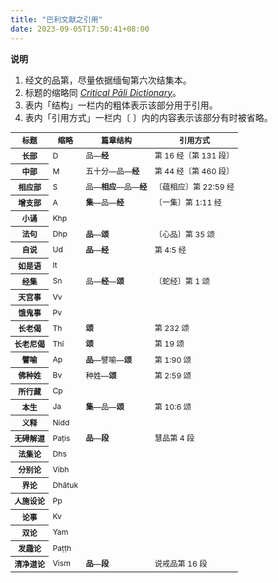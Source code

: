 ```yaml
---
title: "巴利文献之引用"
date: 2023-09-05T17:50:41+08:00
---
```


**说明**

1. 经文的品第，尽量依据缅甸第六次结集本。
1. 标题的缩略同 [*Critical Pāli Dictionary*](https://cpd.uni-koeln.de/intro/vol1_epileg_abbrev_texts)。
1. 表内「结构」一栏内的粗体表示该部分用于引用。
1. 表内「引用方式」一栏内〔 〕内的内容表示该部分有时被省略。

<table class="table border-top" style="font-size: 0.875em;">
  <thead>
    <tr>
      <th scope="col">标题</th>
      <th scope="col">缩略</th>
      <th scope="col">篇章结构</th>
      <th scope="col">引用方式</th>
    </tr>
  </thead>
  <tbody>
    <tr>
      <th scope="row">长部</th>
      <td>D</td>
      <td>品—<strong>经</strong></td>
      <td>第 16 经〔第 131 段〕</td>
    </tr>
    <tr>
      <th scope="row">中部</th>
      <td>M</td>
      <td>五十分—品—<strong>经</strong></td>
      <td>第 44 经〔第 460 段〕</td>
    </tr>
    <tr>
      <th scope="row">相应部</th>
      <td>S</td>
      <td>品—<strong>相应</strong>—品—<strong>经</strong></td>
      <td>〔蕴相应〕第 22:59 经</td>
    </tr>
    <tr>
      <th scope="row">增支部</th>
      <td>A</td>
      <td><strong>集</strong>—品—<strong>经</strong></td>
      <td>〔一集〕第 1:11 经</td>
    </tr>
    <tr>
      <th scope="row">小诵</th>
      <td>Khp</td>
      <td></td>
      <td></td>
    </tr>
    <tr>
      <th scope="row">法句</th>
      <td>Dhp</td>
      <td><strong>品</strong>—<strong>颂</strong></td>
      <td>〔心品〕第 35 颂</td>
    </tr>
    <tr>
      <th scope="row">自说</th>
      <td>Ud</td>
      <td><strong>品</strong>—<strong>经</strong></td>
      <td>第 4:5 经</td>
    </tr>
    <tr>
      <th scope="row">如是语</th>
      <td>It</td>
      <td></td>
      <td></td>
    </tr>
    <tr>
      <th scope="row">经集</th>
      <td>Sn</td>
      <td>品—<strong>经</strong>—<strong>颂</strong></td>
      <td>〔蛇经〕第 1 颂</td>
    </tr>
    <tr>
      <th scope="row">天宫事</th>
      <td>Vv</td>
      <td></td>
      <td></td>
    </tr>
    <tr>
      <th scope="row">饿鬼事</th>
      <td>Pv</td>
      <td></td>
      <td></td>
    </tr>
    <tr>
      <th scope="row">长老偈</th>
      <td>Th</td>
      <td><strong>颂</strong></td>
      <td>第 232 颂</td>
    </tr>
    <tr>
      <th scope="row">长老尼偈</th>
      <td>Thī</td>
      <td><strong>颂</strong></td>
      <td>第 19 颂</td>
    </tr>
    <tr>
      <th scope="row">譬喻</th>
      <td>Ap</td>
      <td><strong>品</strong>—譬喻—<strong>颂</strong></td>
      <td>第 1:90 颂</td>
    </tr>
    <tr>
      <th scope="row">佛种姓</th>
      <td>Bv</td>
      <td>种姓—<strong>颂</strong></td>
      <td>第 2:59 颂</td>
    </tr>
    <tr>
      <th scope="row">所行藏</th>
      <td>Cp</td>
      <td></td>
      <td></td>
    </tr>
    <tr>
      <th scope="row">本生</th>
      <td>Ja</td>
      <td><strong>集</strong>—品—<strong>颂</strong></td>
      <td>第 10:6 颂</td>
    </tr>
    <tr>
      <th scope="row">义释</th>
      <td>Nidd</td>
      <td></td>
      <td></td>
    </tr>
    <tr>
      <th scope="row">无碍解道</th>
      <td>Paṭis</td>
      <td><strong>品</strong>—<strong>段</strong></td>
      <td>慧品第 4 段</td>
    </tr>
    <tr>
      <th scope="row">法集论</th>
      <td>Dhs</td>
      <td></td>
      <td></td>
    </tr>
    <tr>
      <th scope="row">分别论</th>
      <td>Vibh</td>
      <td></td>
      <td></td>
    </tr>
    <tr>
      <th scope="row">界论</th>
      <td>Dhātuk</td>
      <td></td>
      <td></td>
    </tr>
    <tr>
      <th scope="row">人施设论</th>
      <td>Pp</td>
      <td></td>
      <td></td>
    </tr>
    <tr>
      <th scope="row">论事</th>
      <td>Kv</td>
      <td></td>
      <td></td>
    </tr>
    <tr>
      <th scope="row">双论</th>
      <td>Yam</td>
      <td></td>
      <td></td>
    </tr>
    <tr>
      <th scope="row">发趣论</th>
      <td>Paṭṭh</td>
      <td></td>
      <td></td>
    </tr>
    <tr>
      <th scope="row">清净道论</th>
      <td>Vism</td>
      <td><strong>品</strong>—<strong>段</strong></td>
      <td>说戒品第 16 段</td>
    </tr>
  </tbody>
</table>

